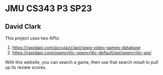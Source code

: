 # JMU CS343 P3 SP23
## David Clark
This project uses two APIs:
1) https://rapidapi.com/accujazz/api/rawg-video-games-database
2) https://rapidapi.com/opencritic-opencritic-default/api/opencritic-api/

With this website, you can search a game, then use that search result to pull up its review scores.

